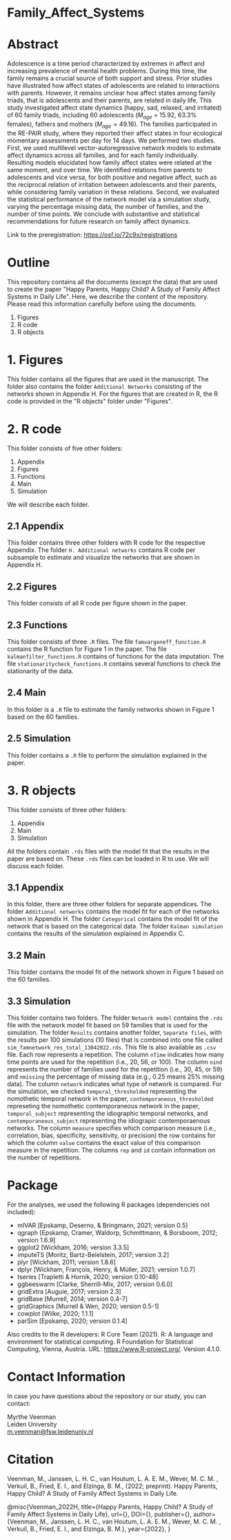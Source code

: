 # Family_Affect_Systems

# Abstract 

Adolescence is a time period characterized by extremes in affect and increasing prevalence of mental health problems. During this time, the family remains a crucial source of both support and stress. Prior studies have illustrated how affect states of adolescents are related to interactions with parents. However, it remains unclear how affect states among family triads, that is adolescents and their parents, are related in daily life. This study investigated affect state dynamics (happy, sad, relaxed, and irritated) of 60 family triads, including 60 adolescents ($M_{age}$ = 15.92, $63.3$\% females), fathers and mothers ($M_{age} = 49.16$). The families participated in the RE-PAIR study, where they reported their affect states in four ecological momentary assessments per day for 14 days. We performed two studies. First, we used multilevel vector-autoregressive network models to estimate affect dynamics across all families, and for each family individually. Resulting models elucidated how family affect states were related at the same moment, and over time. We identified relations from parents to adolescents and vice versa, for both positive and negative affect, such as the reciprocal relation of irritation between adolescents and their parents, while considering family variation in these relations. Second, we evaluated the statistical performance of the network model via a simulation study, varying the percentage missing data, the number of families, and the number of time points. We conclude with substantive and statistical recommendations for future research on family affect dynamics. 

Link to the preregistration: https://osf.io/72c9x/registrations 

# Outline 

This repository contains all the documents (except the data) that are used to create the paper "Happy Parents, Happy Child? A Study of Family Affect Systems in Daily Life". Here, we describe the content of the repository. Please read this information carefully before using the documents.

1. Figures 
2. R code 
3. R objects 

# 1. Figures 

This folder contains all the figures that are used in the manuscript. The folder also contains the folder `Additional Networks` consisting of the networks shown in Appendix H. For the figures that are created in R, the R code is provided in the "R objects" folder under "Figures". 

# 2. R code 

This folder consists of five other folders: 

1. Appendix 
2. Figures 
3. Functions 
4. Main 
5. Simulation 

We will describe each folder. 

## 2.1 Appendix 

This folder contains three other folders with R code for the respective Appendix. The folder `H. Additional networks` contains R code per subsample to estimate and visualize the networks that are shown in Appendix H. 

## 2.2 Figures 

This folder consists of all R code per figure shown in the paper. 

## 2.3 Functions 

This folder consists of three `.R` files. The file `famvargeneff_function.R` contains the R function for Figure 1 in the paper. The file `kalmanfilter_functions.R` contains of functions for the data imputation. The file `stationaritycheck_functions.R` contains several functions to check the stationarity of the data. 

## 2.4 Main 

In this folder is a `.R` file to estimate the family networks shown in Figure 1 based on the 60 families. 

## 2.5 Simulation 

This folder contains a `.R` file to perform the simulation explained in the paper. 

# 3. R objects 

This folder consists of three other folders: 

1. Appendix 
2. Main 
3. Simulation 

All the folders contain `.rds` files with the model fit that the results in the paper are based on. These `.rds` files can be loaded in R to use. We will discuss each folder. 

## 3.1 Appendix 

In this folder, there are three other folders for separate appendices. The folder `Additional networks` contains the model fit for each of the networks shown in Appendix H. The folder `Categorical` contains the model fit of the network that is based on the categorical data. The folder `Kalman simulation` contains the results of the simulation explained in Appendix C. 

## 3.2 Main 

This folder contains the model fit of the network shown in Figure 1 based on the 60 families. 

## 3.3 Simulation 

This folder contains two folders. The folder `Network model` contains the `.rds` file with the network model fit based on 59 families that is used for the simulation. The folder `Results` contains another folder, `Separate files`, with the results per 100 simulations (10 files) that is combined into one file called `sim_famnetwork_res_total_13042022.rds`. This file is also available as `.csv` file. Each row represents a repetition. The column `nTime` indicates how many time points are used for the repetition (i.e., 20, 56, or 100). The column `nind` represents the number of families used for the repetition (i.e., 30, 45, or 59) and `nmissing` the percentage of missing data (e.g., 0.25 means 25% missing data). The column `network` indicates what type of network is compared. For the simulation, we checked `temporal_thresholded` representing the nomothetic temporal network in the paper, `contemporaneous_thresholded` represeting the nomothetic contemporaneous network in the paper, `temporal_subject` representing the idiographic temporal networks, and `contemporaneous_subject` representing the idiograpic contemporaenous networks. The column `measure` specifies which comparison measure (i.e., correlation, bias, specificity, sensitivity, or precision) the row contains for which the column `value` contains the exact value of this comparison measure in the repetition. The columns `rep` and `id` contain information on the number of repetitions. 

# Package 

For the analyses, we used the following R packages (dependencies not included): 

- mlVAR [Epskamp, Deserno, & Bringmann, 2021; version 0.5]
- qgraph [Epskamp, Cramer, Waldorp, Schmittmann, & Borsboom, 2012; version 1.6.9]
- ggplot2 [Wickham, 2016; version 3.3.5]
- imputeTS [Moritz, Bartz-Beielstein, 2017; version 3.2]
- plyr [Wickham, 2011; version 1.8.6]
- dplyr [Wickham, François, Henry, & Müller, 2021; version 1.0.7]
- tseries [Trapletti & Hornik, 2020; version 0.10-48]
- ggbeeswarm [Clarke, Sherrill-Mix, 2017; version 0.6.0]
- gridExtra [Auguie, 2017; version 2.3]
- gridBase [Murrell, 2014; version 0.4-7]
- gridGraphics [Murrell & Wen, 2020; version 0.5-1]
- cowplot [Wilke, 2020; 1.1.1]
- parSim [Epskamp, 2020; version 0.1.4]

Also credits to the R developers: R Core Team (2021). R: A language and environment for statistical computing. R Foundation for Statistical Computing, Vienna, Austria. URL: https://www.R-project.org/. Version 4.1.0.  


# Contact Information 
In case you have questions about the repository or our study, you can contact: 

Myrthe Veenman  
Leiden University  
m.veenman@fsw.leidenuniv.nl 

# Citation 
Veenman, M., Janssen, L. H. C., van Houtum, L. A. E. M., Wever, M. C. M. , Verkuil, B., Fried, E. I., and Elzinga, B. M., (2022; preprint). Happy Parents, Happy Child? A Study of Family Affect Systems in Daily Life. 

@misc{Veenman_2022H,
 title={Happy Parents, Happy Child? A Study of Family Affect Systems in Daily Life},
 url={},
 DOI={},
 publisher={},
 author={Veenman, M., Janssen, L. H. C., van Houtum, L. A. E. M., Wever, M. C. M. , Verkuil, B., Fried, E. I., and Elzinga, B. M.},
 year={2022},
}


